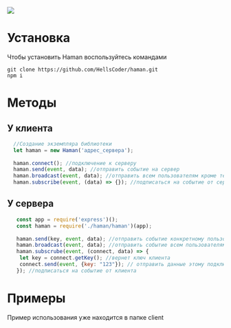![](https://repository-images.githubusercontent.com/291488754/0249f380-eae6-11ea-8f12-fc3c231e303c)

# Установка
Чтобы установить Haman воспользуйтесь командами
```
git clone https://github.com/HellsCoder/haman.git
npm i
```

# Методы

## У клиента
```js
  //Создание экземпляра библиотеки
  let haman = new Haman('адрес_сервера');
  
  haman.connect(); //подключение к серверу
  haman.send(event, data); //отправить событие на сервер
  haman.broadcast(event, data); //отправить всем пользователям кроме текущего клиента
  haman.subscribe(event, (data) => {}); //подписаться на событие от сервера
```
## У сервера
```js
   const app = require('express')();
   const haman = require('./haman/haman')(app);
   
   haman.send(key, event, data); //отправить событие конкретному пользователю с ключом key
   haman.broadcast(event, data); //отправить событие всем пользователям
   haman.subscrube(event, (connect, data) => {
    let key = connect.getKey(); //вернет ключ клиента
    connect.send(event, {key: "123"}); // отправить данные этому подключению  
   }); //подписаться на событие от клиента
```
# Примеры
Пример использования уже находится в папке client
